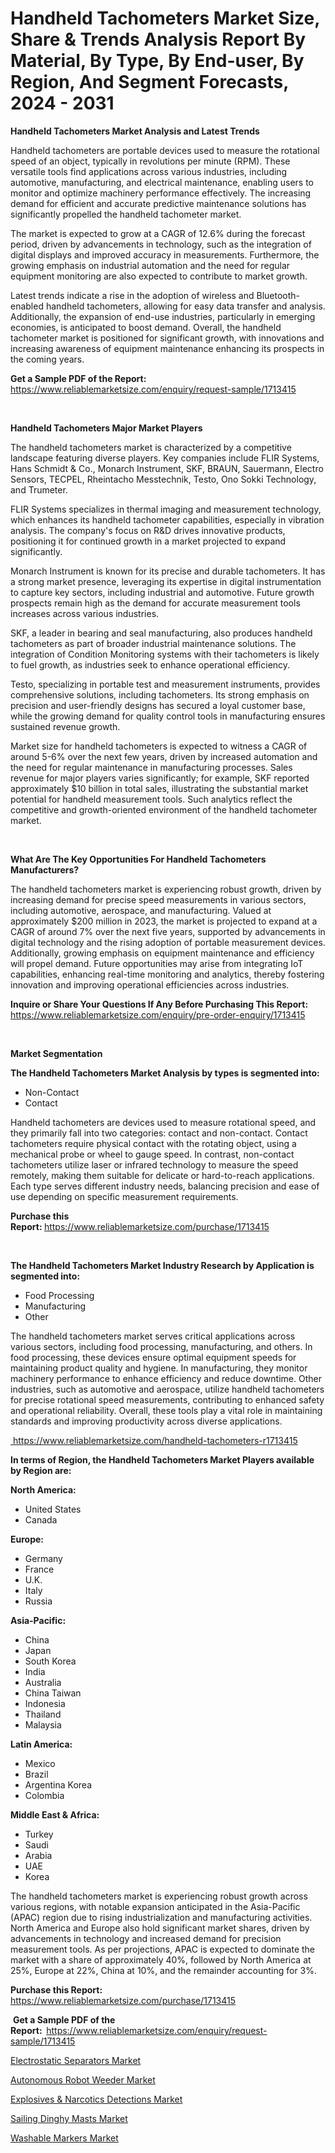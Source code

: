 <p><h1>Handheld Tachometers Market Size, Share & Trends Analysis Report By Material, By Type, By End-user, By Region, And Segment Forecasts, 2024 - 2031</h1></p><p><strong>Handheld Tachometers Market Analysis and Latest Trends</strong></p>
<p><p>Handheld tachometers are portable devices used to measure the rotational speed of an object, typically in revolutions per minute (RPM). These versatile tools find applications across various industries, including automotive, manufacturing, and electrical maintenance, enabling users to monitor and optimize machinery performance effectively. The increasing demand for efficient and accurate predictive maintenance solutions has significantly propelled the handheld tachometer market.</p><p>The market is expected to grow at a CAGR of 12.6% during the forecast period, driven by advancements in technology, such as the integration of digital displays and improved accuracy in measurements. Furthermore, the growing emphasis on industrial automation and the need for regular equipment monitoring are also expected to contribute to market growth. </p><p>Latest trends indicate a rise in the adoption of wireless and Bluetooth-enabled handheld tachometers, allowing for easy data transfer and analysis. Additionally, the expansion of end-use industries, particularly in emerging economies, is anticipated to boost demand. Overall, the handheld tachometer market is positioned for significant growth, with innovations and increasing awareness of equipment maintenance enhancing its prospects in the coming years.</p></p>
<p><strong>Get a Sample PDF of the Report:&nbsp;</strong> <a href="https://www.reliablemarketsize.com/enquiry/request-sample/1713415?utm_campaign=1326&utm_medium=2&utm_source=Github&utm_content=ia&utm_term=22102024&utm_id=handheld-tachometers">https://www.reliablemarketsize.com/enquiry/request-sample/1713415</a></p>
<p>&nbsp;</p>
<p><strong>Handheld Tachometers Major Market Players</strong></p>
<p><p>The handheld tachometers market is characterized by a competitive landscape featuring diverse players. Key companies include FLIR Systems, Hans Schmidt & Co., Monarch Instrument, SKF, BRAUN, Sauermann, Electro Sensors, TECPEL, Rheintacho Messtechnik, Testo, Ono Sokki Technology, and Trumeter. </p><p>FLIR Systems specializes in thermal imaging and measurement technology, which enhances its handheld tachometer capabilities, especially in vibration analysis. The company's focus on R&D drives innovative products, positioning it for continued growth in a market projected to expand significantly.</p><p>Monarch Instrument is known for its precise and durable tachometers. It has a strong market presence, leveraging its expertise in digital instrumentation to capture key sectors, including industrial and automotive. Future growth prospects remain high as the demand for accurate measurement tools increases across various industries.</p><p>SKF, a leader in bearing and seal manufacturing, also produces handheld tachometers as part of broader industrial maintenance solutions. The integration of Condition Monitoring systems with their tachometers is likely to fuel growth, as industries seek to enhance operational efficiency.</p><p>Testo, specializing in portable test and measurement instruments, provides comprehensive solutions, including tachometers. Its strong emphasis on precision and user-friendly designs has secured a loyal customer base, while the growing demand for quality control tools in manufacturing ensures sustained revenue growth.</p><p>Market size for handheld tachometers is expected to witness a CAGR of around 5-6% over the next few years, driven by increased automation and the need for regular maintenance in manufacturing processes. Sales revenue for major players varies significantly; for example, SKF reported approximately $10 billion in total sales, illustrating the substantial market potential for handheld measurement tools. Such analytics reflect the competitive and growth-oriented environment of the handheld tachometer market.</p></p>
<p>&nbsp;</p>
<p><strong>What Are The Key Opportunities For Handheld Tachometers Manufacturers?</strong></p>
<p><p>The handheld tachometers market is experiencing robust growth, driven by increasing demand for precise speed measurements in various sectors, including automotive, aerospace, and manufacturing. Valued at approximately $200 million in 2023, the market is projected to expand at a CAGR of around 7% over the next five years, supported by advancements in digital technology and the rising adoption of portable measurement devices. Additionally, growing emphasis on equipment maintenance and efficiency will propel demand. Future opportunities may arise from integrating IoT capabilities, enhancing real-time monitoring and analytics, thereby fostering innovation and improving operational efficiencies across industries.</p></p>
<p><strong>Inquire or Share Your Questions If Any Before Purchasing This Report:</strong> <a href="https://www.reliablemarketsize.com/enquiry/pre-order-enquiry/1713415?utm_campaign=1326&utm_medium=2&utm_source=Github&utm_content=ia&utm_term=22102024&utm_id=handheld-tachometers">https://www.reliablemarketsize.com/enquiry/pre-order-enquiry/1713415</a></p>
<p>&nbsp;</p>
<p><strong>Market Segmentation</strong></p>
<p><strong>The Handheld Tachometers Market Analysis by types is segmented into:</strong></p>
<p><ul><li>Non-Contact</li><li>Contact</li></ul></p>
<p><p>Handheld tachometers are devices used to measure rotational speed, and they primarily fall into two categories: contact and non-contact. Contact tachometers require physical contact with the rotating object, using a mechanical probe or wheel to gauge speed. In contrast, non-contact tachometers utilize laser or infrared technology to measure the speed remotely, making them suitable for delicate or hard-to-reach applications. Each type serves different industry needs, balancing precision and ease of use depending on specific measurement requirements.</p></p>
<p><strong>Purchase this Report:&nbsp;</strong><a href="https://www.reliablemarketsize.com/purchase/1713415?utm_campaign=1326&utm_medium=2&utm_source=Github&utm_content=ia&utm_term=22102024&utm_id=handheld-tachometers">https://www.reliablemarketsize.com/purchase/1713415</a></p>
<p>&nbsp;</p>
<p><strong>The Handheld Tachometers Market Industry Research by Application is segmented into:</strong></p>
<p><ul><li>Food Processing</li><li>Manufacturing</li><li>Other</li></ul></p>
<p><p>The handheld tachometers market serves critical applications across various sectors, including food processing, manufacturing, and others. In food processing, these devices ensure optimal equipment speeds for maintaining product quality and hygiene. In manufacturing, they monitor machinery performance to enhance efficiency and reduce downtime. Other industries, such as automotive and aerospace, utilize handheld tachometers for precise rotational speed measurements, contributing to enhanced safety and operational reliability. Overall, these tools play a vital role in maintaining standards and improving productivity across diverse applications.</p></p>
<p><a href="https://www.reliablemarketsize.com/handheld-tachometers-r1713415?utm_campaign=1326&utm_medium=2&utm_source=Github&utm_content=ia&utm_term=22102024&utm_id=handheld-tachometers">&nbsp;https://www.reliablemarketsize.com/handheld-tachometers-r1713415</a></p>
<p><strong>In terms of Region, the Handheld Tachometers Market Players available by Region are:</strong></p>
<p>
    <p> <strong> North America: </strong>
        <ul>
            <li>United States</li>
            <li>Canada</li>
        </ul>
        </p> 
    <p> <strong> Europe: </strong>
        <ul>
            <li>Germany</li>
            <li>France</li>
            <li>U.K.</li>
            <li>Italy</li>
            <li>Russia</li>
        </ul>
        </p> 
    <p> <strong> Asia-Pacific: </strong>
        <ul>
            <li>China</li>
            <li>Japan</li>
            <li>South Korea</li>
            <li>India</li>
            <li>Australia</li>
            <li>China Taiwan</li>
            <li>Indonesia</li>
            <li>Thailand</li>
            <li>Malaysia</li>
        </ul>
        </p> 
    <p> <strong> Latin America: </strong>
        <ul>
            <li>Mexico</li>
            <li>Brazil</li>
            <li>Argentina Korea</li>
            <li>Colombia</li>
        </ul>
        </p> 
    <p> <strong> Middle East & Africa: </strong>
        <ul>
            <li>Turkey</li>
            <li>Saudi</li>
            <li>Arabia</li>
            <li>UAE</li>
            <li>Korea</li>
        </ul>
    </p>
    </p>
<p><p>The handheld tachometers market is experiencing robust growth across various regions, with notable expansion anticipated in the Asia-Pacific (APAC) region due to rising industrialization and manufacturing activities. North America and Europe also hold significant market shares, driven by advancements in technology and increased demand for precision measurement tools. As per projections, APAC is expected to dominate the market with a share of approximately 40%, followed by North America at 25%, Europe at 22%, China at 10%, and the remainder accounting for 3%.</p></p>
<p><strong>Purchase this Report: </strong><a href="https://www.reliablemarketsize.com/purchase/1713415?utm_campaign=1326&utm_medium=2&utm_source=Github&utm_content=ia&utm_term=22102024&utm_id=handheld-tachometers">https://www.reliablemarketsize.com/purchase/1713415</a></p>
<p>&nbsp;<strong>Get a Sample PDF of the Report:&nbsp;&nbsp;</strong><a href="https://www.reliablemarketsize.com/enquiry/request-sample/1713415?utm_campaign=1326&utm_medium=2&utm_source=Github&utm_content=ia&utm_term=22102024&utm_id=handheld-tachometers">https://www.reliablemarketsize.com/enquiry/request-sample/1713415</a></p>
<p><strong></strong></p>
<p><p><a href="https://issuu.com/reportprime-2/docs/electrostatic-separators-market-siz_770e0016794104?utm_campaign=1326&utm_medium=2&utm_source=Github&utm_content=ia&utm_term=22102024&utm_id=handheld-tachometers">Electrostatic Separators Market</a></p><p><a href="https://www.linkedin.com/pulse/autonomous-robot-weeder-market-global-regional-analysis-nad3c?utm_campaign=1326&utm_medium=2&utm_source=Github&utm_content=ia&utm_term=22102024&utm_id=handheld-tachometers">Autonomous Robot Weeder Market</a></p><p><a href="https://github.com/ashepherd82/Market-Research-Report-List-6/blob/main/explosives-narcotics-detections-market.md?utm_campaign=1326&utm_medium=2&utm_source=Github&utm_content=ia&utm_term=22102024&utm_id=handheld-tachometers">Explosives & Narcotics Detections Market</a></p><p><a href="https://issuu.com/reportprime-2/docs/sailing-dinghy-masts-market-size-20_10e29a5d8b1e73?utm_campaign=1326&utm_medium=2&utm_source=Github&utm_content=ia&utm_term=22102024&utm_id=handheld-tachometers">Sailing Dinghy Masts Market</a></p><p><a href="https://www.linkedin.com/pulse/washable-markers-market-global-insights-sales-trends-2024-w3myf?utm_campaign=1326&utm_medium=2&utm_source=Github&utm_content=ia&utm_term=22102024&utm_id=handheld-tachometers">Washable Markers Market</a></p></p>